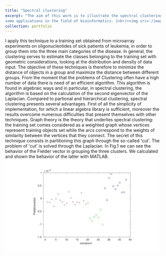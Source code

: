 ```yaml
---
title: "Spectral clustering"
excerpt: "The aim of this work is to illustrate the spectral clustering and to see
some applications in the field of bioinformatics. 1<br/><img src='/images/clusters.png'>"
collection: portfolio
---
```


I apply this technique to a training set obtained from microarray experiments on oligonucleotides of sick patients of leukemia, in order to group them into the three main categories of the disease. In general, the clustering serves to estimate the classes belonging to the training set with geometric considerations, looking at the distribution and density of data input. The objective of these techniques is therefore to minimize the distance of objects in a group and maximize the distance between different groups. From the moment that the problems of Clustering often have a high number of data there is need of an efficient algorithm. This algorithm is found in algebraic ways and in particular, in spectral clustering, the algorithm is based on the calculation of the second eigenvector of the Laplacian.
Compared to partional and hierarchical clustering, spectral clustering presents several advantages. First of all the simplicity of implementation, for which a linear algebra library is sufficient, moreover the results overcome numerous difficulties that present themselves with other techniques.
Graph theory is the theory that underlies spectral clustering: the training set comes considered as a weighted graph whose vertices represent training objects set while the arcs correspond to the weights of similarity between the vertices that they connect. The secret of this technique consists in partitioning this graph through the so-called
'cut'. The problem of 'cut' is solved through the Laplacian.
In Fig.1 we can see the behavior of the Fielder vector in grouping the three clusters. We calculated and shown the behavior of the latter with MATLAB.
<img src='/images/clusters.png'>
